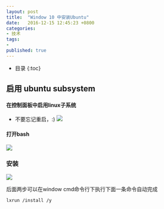 ```yaml
---
layout: post
title:  "Window 10 中安装Ubuntu"
date:   2016-12-15 12:45:23 +0800
categories:
- 技术
tags:
- 
published: true
---
```

* 目录
{:toc}

## 启用 ubuntu subsystem


#### 在控制面板中启用linux子系统
 * 不要忘记重启，:)
 ![](/assets/1xa3.png)

#### 打开bash
 ![](/assets/1xax.png)

### 安装

 ![](/assets/1xx.png)

后面两步可以在window cmd命令行下执行下面一条命令自动完成

    lxrun /install /y




[1]: http://www.howtogeek.com/249966/how-to-install-and-use-the-linux-bash-shell-on-windows-10/ "How to Install and Use the Linux Bash Shell on Windows 10"
